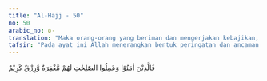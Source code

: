 ```yaml
---
title: "Al-Hajj - 50"
no: 50
arabic_no: ٥٠
translation: "Maka orang-orang yang beriman dan mengerjakan kebajikan, mereka memperoleh ampunan dan rezeki yang mulia."
tafsir: "Pada ayat ini Allah menerangkan bentuk peringatan dan ancaman itu dengan menyebutkan balasan yang baik bagi orang-orang yang beriman, dan ancaman siksa bagi orang-orang yang kafir. Orang-orang yang beriman dengan arti yang sebenarnya dan perwujudan imannya itu tampak dalam tindakannya mengerjakan amal-amal saleh, maka Allah akan mengampuni semua dosa-dosanya, membalas perbuatan baik mereka dengan pahala yang berlipat ganda dan rezeki yang mulia. Di akhirat mereka akan dimasukkan ke dalam surga, tempat dimana mereka akan memperoleh semua yang mereka inginkan, sebagaimana firman Allah:\n\nMasuklah kamu ke dalam surga, kamu dan pasanganmu akan digembirakan. Kepada mereka diedarkan piring-piring dan gelas-gelas dari emas, dan di dalam surga itu terdapat apa yang diingini oleh hati dan segala yang sedap (dipandang) mata. Dan kamu kekal di dalamnya. (az-Zukhruf/43: 70-71)\n\nBahkan dalam hadis diterangkan bahwa dalam surga itu terdapat kesenangan dan kebahagiaan yang belum pernah dirasakan oleh manusia semasa hidup di dunia sebagaimana firman Allah dalam hadis qudsi:\n\nDi dalam surga itu terdapat apa yang belum pernah dilihat mata, dan apa yang belum pernah di dengar telinga, dan apa yang belum pernah terlintas di dalam hati manusia. (Riwayat ath-thabrani)"
---
```


فَالَّذِيْنَ اٰمَنُوْا وَعَمِلُوا الصّٰلِحٰتِ لَهُمْ مَّغْفِرَةٌ وَّرِزْقٌ كَرِيْمٌ 
